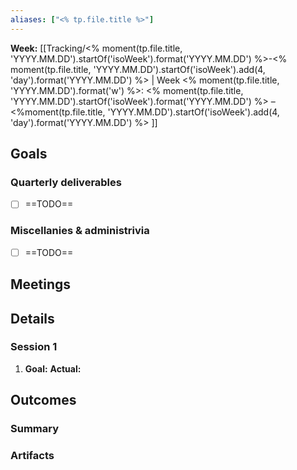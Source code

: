 ```yaml
---
aliases: ["<% tp.file.title %>"]
---
```


**Week:** [[Tracking/<% moment(tp.file.title, 'YYYY.MM.DD').startOf('isoWeek').format('YYYY.MM.DD') %>-<% moment(tp.file.title, 'YYYY.MM.DD').startOf('isoWeek').add(4, 'day').format('YYYY.MM.DD') %> | Week <% moment(tp.file.title, 'YYYY.MM.DD').format('w') %>: <% moment(tp.file.title, 'YYYY.MM.DD').startOf('isoWeek').format('YYYY.MM.DD') %> – <%moment(tp.file.title, 'YYYY.MM.DD').startOf('isoWeek').add(4, 'day').format('YYYY.MM.DD') %> ]]

## Goals

### Quarterly deliverables

- [ ] ==TODO==

### Miscellanies & administrivia

- [ ] ==TODO==


## Meetings


## Details

### Session 1

1. **Goal:** **Actual:**


## Outcomes

### Summary


### Artifacts
